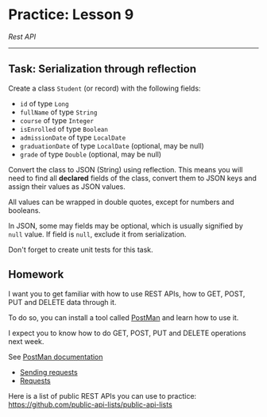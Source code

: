 # Practice: Lesson 9

_Rest API_
___

## Task: Serialization through reflection
Create a class `Student` (or record) with the following fields:
- `id` of type `Long`
- `fullName` of type `String`
- `course` of type `Integer`
- `isEnrolled` of type `Boolean`
- `admissionDate` of type `LocalDate` 
- `graduationDate` of type `LocalDate` (optional, may be null)
- `grade` of type `Double` (optional, may be null)

Convert the class to JSON (String) using reflection. 
This means you will need to find all **declared** fields of the class, convert them to JSON keys and assign their values as JSON values.

All values can be wrapped in double quotes, except for numbers and booleans.

In JSON, some may fields may be optional, which is usually signified by `null` value. If field is `null`, exclude it from serialization.

Don't forget to create unit tests for this task.

## Homework

I want you to get familiar with how to use REST APIs, how to GET, POST, PUT and DELETE data through it.

To do so, you can install a tool called [PostMan](https://www.postman.com) and learn how to use it.

I expect you to know how to do GET, POST, PUT and DELETE operations next week.

See [PostMan documentation](https://learning.postman.com/docs/introduction/overview/)
 - [Sending requests](https://learning.postman.com/docs/sending-requests/requests/)
 - [Requests](https://learning.postman.com/docs/sending-requests/requests/)


Here is a list of public REST APIs you can use to practice:
https://github.com/public-api-lists/public-api-lists

